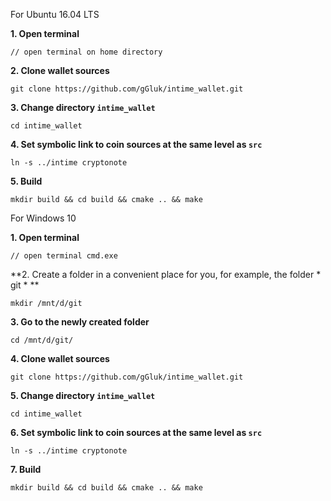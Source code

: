 For Ubuntu 16.04 LTS

**1. Open terminal**

```
// open terminal on home directory
```

**2. Clone wallet sources**

```
git clone https://github.com/gGluk/intime_wallet.git
```

**3. Change directory `intime_wallet`**
 
```
cd intime_wallet
```

**4. Set symbolic link to coin sources at the same level as `src`**

```
ln -s ../intime cryptonote
```

**5. Build**

```
mkdir build && cd build && cmake .. && make
```


For Windows 10

**1. Open terminal**

```
// open terminal cmd.exe
```

**2. Create a folder in a convenient place for you, for example, the folder * git * **

```
mkdir /mnt/d/git
```

**3. Go to the newly created folder**

```
cd /mnt/d/git/
```

**4. Clone wallet sources**

```
git clone https://github.com/gGluk/intime_wallet.git
```

**5. Change directory `intime_wallet`**
 
```
cd intime_wallet
```

**6. Set symbolic link to coin sources at the same level as `src`**

```
ln -s ../intime cryptonote
```

**7. Build**

```
mkdir build && cd build && cmake .. && make
```
